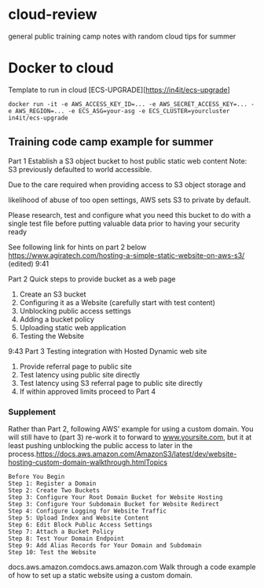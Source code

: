 # cloud-review
general public training camp notes with random cloud tips for summer 

# Docker to cloud

Template to run in cloud
[ECS-UPGRADE][<https://in4it/ecs-upgrade>]

```
docker run -it -e AWS_ACCESS_KEY_ID=... -e AWS_SECRET_ACCESS_KEY=... -e AWS_REGION=... -e ECS_ASG=your-asg -e ECS_CLUSTER=yourcluster in4it/ecs-upgrade
```

## Training code camp example for summer

Part 1  Establish a S3 object bucket to host public static web content
Note: S3 previously defaulted to world accessible.  

Due to the care required when providing access to S3 object storage and 

likelihood of abuse of too open settings, AWS sets S3 to private by default.   

Please research, test and configure what you need this bucket to do with a 
single test file before putting valuable data prior to having your security ready

See following link for hints on part 2 below
https://www.agiratech.com/hosting-a-simple-static-website-on-aws-s3/ (edited) 
9:41

Part 2  Quick steps to provide bucket as a web page

  1. Create an S3 bucket
  2. Configuring it as a Website  (carefully start with test content)
  3. Unblocking public access settings
  4. Adding a bucket policy
  5. Uploading static web application
  6. Testing the Website

9:43
Part 3  Testing integration with Hosted Dynamic web site

  1. Provide referral page to public site
  2. Test latency using public site directly
  3. Test latency using S3 referral page to public site directly
  4. If within approved limits proceed to Part 4

### Supplement

Rather than Part 2, following AWS' example for using a custom domain.   You will still have to (part 3) re-work it to forward to www.yoursite.com, but it at least pushing unblocking the public access to later in the process.https://docs.aws.amazon.com/AmazonS3/latest/dev/website-hosting-custom-domain-walkthrough.htmlTopics

    Before You Begin
    Step 1: Register a Domain
    Step 2: Create Two Buckets
    Step 3: Configure Your Root Domain Bucket for Website Hosting
    Step 3: Configure Your Subdomain Bucket for Website Redirect
    Step 4: Configure Logging for Website Traffic
    Step 5: Upload Index and Website Content
    Step 6: Edit Block Public Access Settings
    Step 7: Attach a Bucket Policy
    Step 8: Test Your Domain Endpoint
    Step 9: Add Alias Records for Your Domain and Subdomain
    Step 10: Test the Website

docs.aws.amazon.comdocs.aws.amazon.com
Walk through a code example of how to set up a static website using a custom domain.
